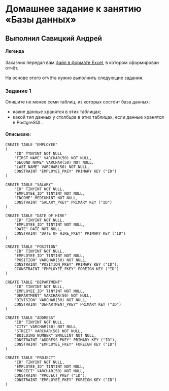 # Домашнее задание к занятию «Базы данных»

## Выполнил Савицкий Андрей 

#### Легенда

Заказчик передал вам [файл в формате Excel](https://github.com/netology-code/sdb-homeworks/blob/main/resources/hw-12-1.xlsx), в котором сформирован отчёт. 

На основе этого отчёта нужно выполнить следующие задания.

### Задание 1

Опишите не менее семи таблиц, из которых состоит база данных:

- какие данные хранятся в этих таблицах;
- какой тип данных у столбцов в этих таблицах, если данные хранятся в PostgreSQL.

#### Описываю:

```
CREATE TABLE "EMPLOYEE"
(
	"ID" TYNYINT NOT NULL
	"FIRST NAME" VARCHAR(50) NOT NULL,
	"SECOND NAME" VARCHAR(50) NOT NULL,
	"LAST NAME" VARCHAR(50) NOT NULL,
	CONSTRAINT "EMPLOYEE_PKEY" PRIMARY KEY ("ID")
)

CREATE TABLE "SALARY"
	"ID" TINYINT NOT NULL,
	"EMPLOYEE_ID" TINYINT NOT NULL,
	"INCOME" MEDIUMINT NOT NULL,
	CONSTRAINT "SALARY_PKEY" PRIMARY KEY ("ID")
)

CREATE TABLE "DATE OF HIRE"
	"ID" TINYINT NOT NULL,
	"EMPLOYEE_ID" TINYINT NOT NULL,
	"DATE" DATE NOT NULL,
	CONSTRAINT "DATE OF HIRE_PKEY" PRIMARY KEY ("ID")
)

CREATE TABLE "POSITION"
	"ID" TINYINT NOT NULL,
	"EMPLOYEE_ID" TINYINT NOT NULL,
	"POSITION" VARCHAR(50) NOT NULL,
	CONSTRAINT "POSITION_PKEY" PRIMARY KEY ("ID"),
	СCONSTRAINT "EMPLOYEE_FKEY" FOREIGN KEY ("ID")
)

CREATE TABLE "DEPARTMENT"
	"ID" TINYINT NOT NULL,
	"EMPLOYEE_ID" TINYINT NOT NULL,
	"DEPARTMENT" VARCHAR(50) NOT NULL,
	"DIVISION" VARCHAR(50) NOT NULL,
	CONSTRAINT "DEPARTMENT_PKEY" PRIMARY KEY ("ID")
)

CREATE TABLE "ADDRESS"
	"ID" TINYINT NOT NULL,
	"CITY" VARCHAR(50) NOT NULL,
	"STREET" VARCHAR(50) NOT NULL,
	"BUILDING NUMBER" SMALLINT NOT NULL,
	CONSTRAINT "ADDRESS_PKEY" PRIMARY KEY ("ID"),
	CONSTRAINT "EMPLOYEE_FKEY" FOREIGN KEY ("ID")
)

CREATE TABLE "PROJECT"
	"ID" TINYINT NOT NULL,
	"EMPLOYEE_ID" TINYINT NOT NULL,
	"PROJECT" VARCHAR(50) NOT NULL,
	CONSTRAINT "PROJECT_PKEY ("ID"),
	CONSTRAINT "EMPLOYEE_FKEY" FOREIGN KEY ("ID")
)
```

